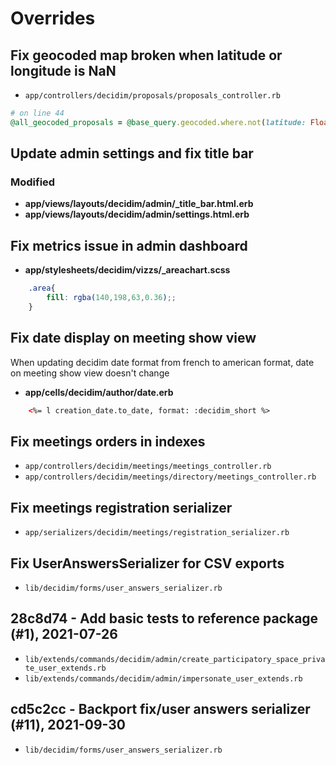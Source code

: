 # Overrides

## Fix geocoded map broken when latitude or longitude is NaN

* `app/controllers/decidim/proposals/proposals_controller.rb`

```ruby
# on line 44
@all_geocoded_proposals = @base_query.geocoded.where.not(latitude: Float::NAN, longitude: Float::NAN)
```

## Update admin settings and fix title bar
### Modified
- **app/views/layouts/decidim/admin/_title_bar.html.erb**
- **app/views/layouts/decidim/admin/settings.html.erb**

## Fix metrics issue in admin dashboard
 - **app/stylesheets/decidim/vizzs/_areachart.scss**
```scss
    .area{
        fill: rgba(140,198,63,0.36);;
    }
```

## Fix date display on meeting show view
When updating decidim date format from french to american format, date on meeting show view doesn't change
 - **app/cells/decidim/author/date.erb**
```html
    <%= l creation_date.to_date, format: :decidim_short %>
```
## Fix meetings orders in indexes
* `app/controllers/decidim/meetings/meetings_controller.rb`
* `app/controllers/decidim/meetings/directory/meetings_controller.rb`
##  Fix meetings registration serializer
* `app/serializers/decidim/meetings/registration_serializer.rb`
## Fix UserAnswersSerializer for CSV exports
* `lib/decidim/forms/user_answers_serializer.rb`
## 28c8d74 - Add basic tests to reference package (#1), 2021-07-26
* `lib/extends/commands/decidim/admin/create_participatory_space_private_user_extends.rb`
* `lib/extends/commands/decidim/admin/impersonate_user_extends.rb`
##  cd5c2cc - Backport fix/user answers serializer (#11), 2021-09-30
* `lib/decidim/forms/user_answers_serializer.rb`

